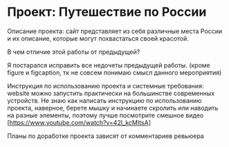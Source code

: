 # Проект: Путешествие по России

Описание проекта: сайт представляет из себя различные места России и их описание, которые могут похвастаться своей красотой. 

В чем отличие этой работы от предыдущей? 

Я постарался исправить все недочеты предыдущей работы. (кроме figure и figcaption, тк не совсем понимаю смысл данного мероприятия) 

Инструкция по использованию проекта и системные требования: website можно запустить практически на большинстве современных устройств. 
Не знаю как написать инструкцию по использованию проекта, наверное, берете мышку и начинаете скролить или наводить на разные элементы, поэтому лучше посмотрите смешное видео [https://www.youtube.com/watch?v=42l_kcMItsA]

Планы по доработке проекта зависят от комментариев ревьюера
